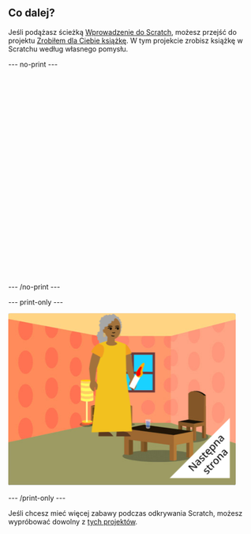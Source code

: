 ## Co dalej?

Jeśli podążasz ścieżką [Wprowadzenie do Scratch](https://projects.raspberrypi.org/en/pathway/scratch-intro), możesz przejść do projektu [Zrobiłem dla Ciebie książkę](https://projects.raspberrypi.org/en/projects/i-made-you-a-book). W tym projekcie zrobisz książkę w Scratchu według własnego pomysłu.

--- no-print ---
<div class="scratch-preview" style="margin-left: 15px;">
  <iframe allowtransparency="true" width="485" height="402" src="" frameborder="0"></iframe>
</div>

--- /no-print ---

--- print-only ---

![Projekt „Zrobiłem dla Ciebie książkę”.](images/book-cover.png)

--- /print-only ---

Jeśli chcesz mieć więcej zabawy podczas odkrywania Scratch, możesz wypróbować dowolny z [tych projektów](https://projects.raspberrypi.org/en/projects?software%5B%5D=scratch&curriculum%5B%5D=%201).


